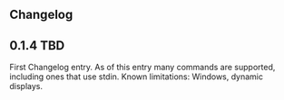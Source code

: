 ## Changelog

## 0.1.4 TBD

First Changelog entry. As of this entry many commands are supported, including ones that use stdin.
Known limitations: Windows, dynamic displays.
